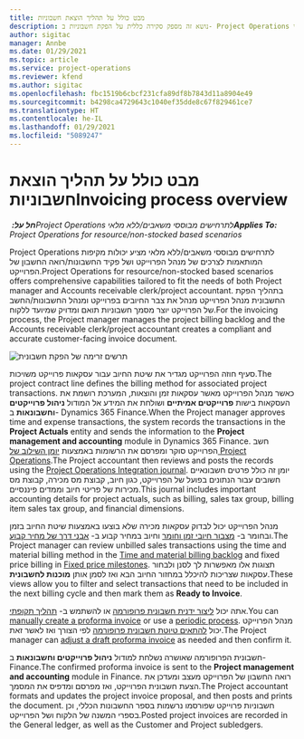 ```yaml
---
title: מבט כולל על תהליך הוצאת חשבוניות
description: נושא זה מספק סקירה כללית על הפקת חשבוניות ב- Project Operations עבור תרחישים מבוססי משאבים/ללא מלאי.
author: sigitac
manager: Annbe
ms.date: 01/29/2021
ms.topic: article
ms.service: project-operations
ms.reviewer: kfend
ms.author: sigitac
ms.openlocfilehash: fbc1519b6cbcf231cfa89df8b7843d11a8904e49
ms.sourcegitcommit: b4298ca4729643c1040ef35dde8c67f829461ce7
ms.translationtype: HT
ms.contentlocale: he-IL
ms.lasthandoff: 01/29/2021
ms.locfileid: "5089247"
---
```

# <a name="invoicing-process-overview"></a><span data-ttu-id="c382f-103">מבט כולל על תהליך הוצאת חשבוניות</span><span class="sxs-lookup"><span data-stu-id="c382f-103">Invoicing process overview</span></span>

<span data-ttu-id="c382f-104">_**חל על:** ‏Project Operations לתרחישים מבוססי משאבים/ללא מלאי_</span><span class="sxs-lookup"><span data-stu-id="c382f-104">_**Applies To:** Project Operations for resource/non-stocked based scenarios_</span></span>

<span data-ttu-id="c382f-105">Project Operations לתרחישים מבוססי משאבים/ללא מלאי מציע יכולות מקיפות המותאמות לצרכים של מנהל הפרוייקט ושל פקיד החשבונות/רואה החשבון של הפרוייקט.</span><span class="sxs-lookup"><span data-stu-id="c382f-105">Project Operations for resource/non-stocked based scenarios offers comprehensive capabilities tailored to fit the needs of both Project manager and Accounts receivable clerk/project accountant.</span></span> <span data-ttu-id="c382f-106">בתהליך הפקת החשבונית מנהל הפרוייקט מנהל את צבר החיובים בפרוייקט ומנהל החשבונות/החשב של הפרוייקט יוצר מסמך חשבוניות תואם ומדויק שמיועד ללקוח.</span><span class="sxs-lookup"><span data-stu-id="c382f-106">For the invoicing process, the Project manager manages the project billing backlog and the Accounts receivable clerk/project accountant creates a compliant and accurate customer-facing invoice document.</span></span>

![תרשים זרימה של הפקת חשבונית](./media/invoicing-flow.png)

<span data-ttu-id="c382f-108">סעיף חוזה הפרוייקט מגדיר את שיטת החיוב עבור עסקאות פרוייקט משויכות.</span><span class="sxs-lookup"><span data-stu-id="c382f-108">The project contract line defines the billing method for associated project transactions.</span></span> <span data-ttu-id="c382f-109">כאשר מנהל הפרוייקט מאשר עסקאות זמן והוצאות, המערכת רושמת את העסקאות בישות **פרוייקטים אמיתיים** ושולחת את המידע אל המודול **ניהול פרוייקטים וחשבונאות** ב- Dynamics 365 Finance.</span><span class="sxs-lookup"><span data-stu-id="c382f-109">When the Project manager approves time and expense transactions, the system records the transactions in the **Project Actuals** entity and sends the information to the **Project management and accounting** module in Dynamics 365 Finance.</span></span> <span data-ttu-id="c382f-110">חשב הפרוייקט סוקר ומפרסם את הרשומות באמצעות [יומן השילוב של Project Operations](../project-accounting/project-operations-integration-journal.md).</span><span class="sxs-lookup"><span data-stu-id="c382f-110">The Project accountant then reviews and posts the records using the [Project Operations Integration journal](../project-accounting/project-operations-integration-journal.md).</span></span> <span data-ttu-id="c382f-111">יומן זה כולל פרטים חשבונאיים חשובים עבור הנתונים בפועל של הפרוייקט, כגון חיוב, קבוצת מס מכירה, קבוצת מס מכירות של פריטי חיוב וממדים פיננסיים.</span><span class="sxs-lookup"><span data-stu-id="c382f-111">This journal includes important accounting details for project actuals, such as billing, sales tax group, billing item sales tax group, and financial dimensions.</span></span>

<span data-ttu-id="c382f-112">מנהל הפרוייקט יכול לבדוק עסקאות מכירה שלא בוצעו באמצעות שיטת החיוב בזמן ובחומר ב- [מצבור חיובי זמן וחומר](../proforma-invoicing/manage-billing-backlog.md#time-and-material-billing-backlog) וחיוב במחיר קבוע ב- [אבני דרך של מחיר קבוע](../proforma-invoicing/manage-billing-backlog.md#fixed-price-milestones).</span><span class="sxs-lookup"><span data-stu-id="c382f-112">The Project manager can review unbilled sales transactions using the time and material billing method in the [Time and material billing backlog](../proforma-invoicing/manage-billing-backlog.md#time-and-material-billing-backlog) and fixed price billing in [Fixed price milestones](../proforma-invoicing/manage-billing-backlog.md#fixed-price-milestones).</span></span> <span data-ttu-id="c382f-113">תצוגות אלו מאפשרות לך לסנן ולבחור עסקאות שצריכות להיכלל במחזור החיוב הבא ואז לסמן אותן **מוכנות לחשבונית**.</span><span class="sxs-lookup"><span data-stu-id="c382f-113">These views allow you to filter and select transactions that need to be included in the next billing cycle and then mark them as **Ready to Invoice**.</span></span>

<span data-ttu-id="c382f-114">אתה יכול [ליצור ידנית חשבונית פרופורמה](../proforma-invoicing/create-manual-proforma-invoice.md) או להשתמש ב- [תהליך תקופתי](../proforma-invoicing/configure-automated-invoice-creation.md).</span><span class="sxs-lookup"><span data-stu-id="c382f-114">You can [manually create a proforma invoice](../proforma-invoicing/create-manual-proforma-invoice.md) or use a [periodic process](../proforma-invoicing/configure-automated-invoice-creation.md).</span></span> <span data-ttu-id="c382f-115">מנהל הפרוייקט יכול [להתאים טיוטת חשבונית פרופורמה](../proforma-invoicing/manage-proforma-invoice.md) לפי הצורך ואז לאשר זאת.</span><span class="sxs-lookup"><span data-stu-id="c382f-115">The Project manager can [adjust a draft proforma invoice](../proforma-invoicing/manage-proforma-invoice.md) as needed and then confirm it.</span></span>

<span data-ttu-id="c382f-116">חשבונית הפרופורמה שאושרה נשלחת למודול **ניהול פרוייקטים וחשבונאות** ב- Finance.</span><span class="sxs-lookup"><span data-stu-id="c382f-116">The confirmed proforma invoice is sent to the **Project management and accounting** module in Finance.</span></span> <span data-ttu-id="c382f-117">רואה החשבון של הפרוייקט מעצב ומעדכן את הצעת חשבונית הפרוייקט, ואז מפרסם ומדפיס את המסמך.</span><span class="sxs-lookup"><span data-stu-id="c382f-117">The Project accountant formats and updates the project invoice proposal, and then posts and prints the document.</span></span> <span data-ttu-id="c382f-118">חשבוניות פרוייקט שפורסמו נרשמות בספר החשבונות הכללי, וכן בספרי המשנה של הלקוח ושל הפרוייקט.</span><span class="sxs-lookup"><span data-stu-id="c382f-118">Posted project invoices are recorded in the General ledger, as well as the Customer and Project subledgers.</span></span>
